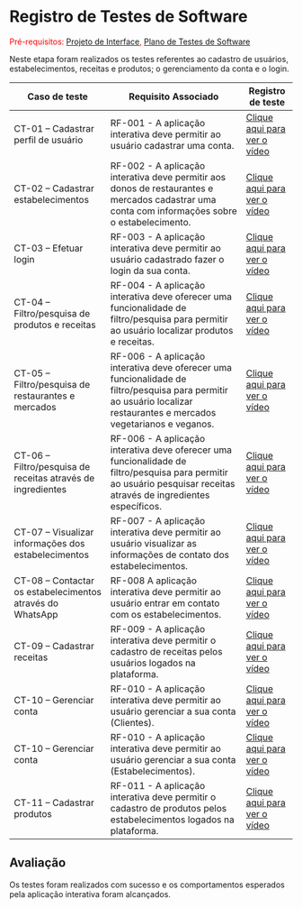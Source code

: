 # Registro de Testes de Software

<span style="color:red">Pré-requisitos: <a href="https://github.com/ICEI-PUC-Minas-PMV-ADS/pmv-ads-2022-2-e2-proj-int-t3-mundo-veg/blob/main/docs/04-Projeto%20de%20Interface.md"> Projeto de Interface</a>, <a href="https://github.com/ICEI-PUC-Minas-PMV-ADS/pmv-ads-2022-2-e2-proj-int-t3-mundo-veg/blob/main/docs/08-Plano%20de%20Testes%20de%20Software.md"> Plano de Testes de Software</a></span>

Neste etapa foram realizados os testes referentes ao cadastro de usuários, estabelecimentos, receitas e produtos; o gerenciamento da conta e o login. 

|Caso de teste    | Requisito Associado  | Registro de teste |
|------|-----------------------------------------|----|
|CT-01 – Cadastrar perfil de usuário| RF-001 - A aplicação interativa deve permitir ao usuário cadastrar uma conta. | <a href="https://user-images.githubusercontent.com/100734910/206000402-ba8155aa-f1f0-47ba-81a9-13f520223b4d.mp4">Clique aqui para ver o vídeo</a>  | 
|CT-02 – Cadastrar estabelecimentos| RF-002 - A aplicação interativa deve permitir aos donos de restaurantes e mercados cadastrar uma conta com informações sobre o estabelecimento. | <a href="https://user-images.githubusercontent.com/100734910/206016766-f870c2c2-16d9-4769-a8af-64a109e4e106.mp4">Clique aqui para ver o vídeo</a>  | 
|CT-03 – Efetuar login| RF-003 - A aplicação interativa deve permitir ao usuário cadastrado fazer o login da sua conta.  | <a href="https://user-images.githubusercontent.com/100734910/206018553-6934b395-ba5d-4fa9-9d58-417e1ea5d402.mp4">Clique aqui para ver o vídeo</a>  |
|CT-04 – Filtro/pesquisa de produtos e receitas| RF-004 - A aplicação interativa deve oferecer uma funcionalidade de filtro/pesquisa para permitir ao usuário localizar produtos e receitas.  | <a href="https://user-images.githubusercontent.com/98122346/199348281-acf92c2c-95e9-4f18-851e-bedc25423694.mp4">Clique aqui para ver o vídeo</a>|
|CT-05 – Filtro/pesquisa de restaurantes e mercados| RF-006 - A aplicação interativa deve oferecer uma funcionalidade de filtro/pesquisa para permitir ao usuário localizar restaurantes e mercados vegetarianos e veganos. | <a href="https://user-images.githubusercontent.com/100447878/204158538-f1285cfb-fc18-47ea-a675-71d1312d4d0d.mp4">Clique aqui para ver o vídeo</a>|
|CT-06 – Filtro/pesquisa de receitas através de ingredientes| RF-006 - A aplicação interativa deve oferecer uma funcionalidade de filtro/pesquisa para permitir ao usuário pesquisar receitas através de ingredientes específicos.  | <a href="https://user-images.githubusercontent.com/98122346/199348593-ba6758cc-486d-4c89-b9d9-2df0eaf71714.mp4">Clique aqui para ver o vídeo</a>|
|CT-07 – Visualizar informações dos estabelecimentos| RF-007 - A aplicação interativa deve permitir ao usuário visualizar as informações de contato dos estabelecimentos.  | <a href="https://user-images.githubusercontent.com/98122346/199348993-afbeb930-f98a-47bf-9744-e5fdf01fba5b.mp4">Clique aqui para ver o vídeo</a>|
|CT-08 – Contactar os estabelecimentos através do WhatsApp| RF-008 A aplicação interativa deve permitir ao usuário entrar em contato com os estabelecimentos.  | <a href="https://user-images.githubusercontent.com/98122346/203175409-3e5b2815-6f7f-450f-8986-3908ca8f14a1.mp4">Clique aqui para ver o vídeo</a>|
|CT-09 – Cadastrar receitas| RF-009 - A aplicação interativa deve permitir o cadastro de receitas pelos usuários logados na plataforma.  | <a href="https://user-images.githubusercontent.com/98122346/198107555-ad93774e-e4c9-4ebb-bd0a-60145d80a0c6.mp4">Clique aqui para ver o vídeo</a>  |
|CT-10 – Gerenciar conta| RF-010 - A aplicação interativa deve permitir ao usuário gerenciar a sua conta (Clientes). | <a href="https://user-images.githubusercontent.com/100447878/197886116-b7bb9a6a-93fb-4cf3-9218-afa99e5b18ca.mp4">Clique aqui para ver o vídeo</a>  |
|CT-10 – Gerenciar conta| RF-010 - A aplicação interativa deve permitir ao usuário gerenciar a sua conta (Estabelecimentos). | <a href="https://user-images.githubusercontent.com/100447878/204158228-85e7436c-d443-4309-b5d8-07a0edf33ae3.mp4">Clique aqui para ver o vídeo</a> |
|CT-11 – Cadastrar produtos| RF-011 - A aplicação interativa deve permitir o cadastro de produtos pelos estabelecimentos logados na plataforma. | <a href="https://user-images.githubusercontent.com/98122346/198107825-8908ebca-0686-4a1d-a1b6-f2694ea31e05.mp4">Clique aqui para ver o vídeo</a>  |


## Avaliação

Os testes foram realizados com sucesso e os comportamentos esperados pela aplicação interativa foram alcançados.
